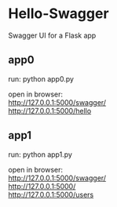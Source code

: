 # Hello-Swagger
Swagger UI for a Flask app

## app0 
run: 
python app0.py

open in browser:  
http://127.0.0.1:5000/swagger/  
http://127.0.0.1:5000/hello  

## app1
run: 
python app1.py

open in browser: <br />
http://127.0.0.1:5000/swagger/  
http://127.0.0.1:5000/  
http://127.0.0.1:5000/users

